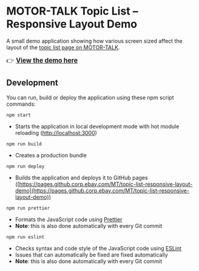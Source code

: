 # MOTOR-TALK Topic List – Responsive Layout Demo

A small demo application showing how various screen sized affect the layout of the 
[topic list page on MOTOR-TALK](https://www.motor-talk.de/forum/bmw-b4.html).

<big>👉 **[View the demo here](https://pahund.github.io/topic-list-responsive-layout-demo/)**</big>

## Development

You can run, build or deploy the application using these npm script commands:

```npm start```
   
* Starts the application in local development mode with hot module reloading ([http://localhost:3000](http://localhost:3000))

```npm run build```
    
* Creates a production bundle

```npm run deploy```
    
* Builds the application and deploys it to GitHub pages ([https://pages.github.corp.ebay.com/MT/topic-list-responsive-layout-demo](https://pages.github.corp.ebay.com/MT/topic-list-responsive-layout-demo))

```npm run prettier```

* Formats the JavaScript code using [Prettier](https://prettier.io)
* **Note**: this is also done automatically with every Git commit

```npm run eslint```

* Checks syntax and code style of the JavaScript code using [ESLint](https://eslint.org)
* Issues that can automatically be fixed are fixed automatically
* **Note**: this is also done automatically with every Git commit

